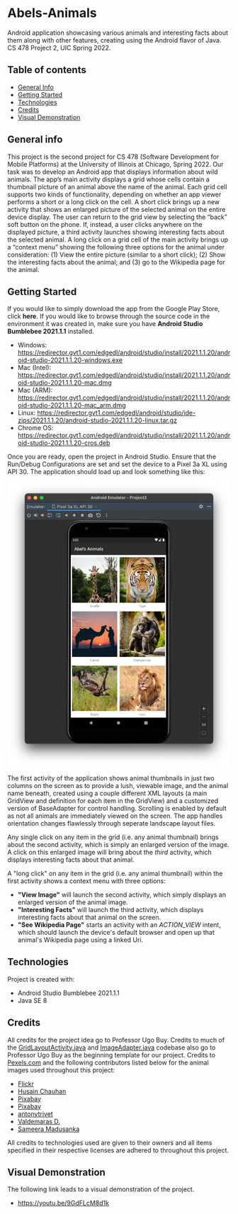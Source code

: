 # Abels-Animals
Android application showcasing various animals and interesting facts about them along with other features, creating using the Android flavor of Java. CS 478 Project 2, UIC Spring 2022.

## Table of contents
* [General Info](#general-info)
* [Getting Started](#getting-started)
* [Technologies](#technologies)
* [Credits](#credits)
* [Visual Demonstration](#visual-demonstration)

## General info
This project is the second project for CS 478 (Software Development for Mobile Platforms) at the University of Illinois at Chicago, Spring 2022. Our task was to develop an Android app that displays information about wild animals. The app’s main activity displays a grid whose cells contain a thumbnail picture of an animal above the name of the animal. Each grid cell supports two kinds of functionality, depending on whether an app viewer performs a short or a long click on the cell. A short click brings up a new activity that shows an enlarged picture of the selected animal on the entire device display. The user can return to the grid view by selecting the “back” soft button on the phone. If, instead, a user clicks anywhere on the displayed picture, a third activity launches showing interesting facts about the selected animal. A long click on a grid cell of the main activity brings up a “context menu” showing the following three options for the animal under consideration: (1) View the entire picture (similar to a short click); (2) Show the interesting facts about the animal; and (3) go to the Wikipedia page for the animal.

## Getting Started
If you would like to simply download the app from the Google Play Store, click **here**. If you would like to browse through the source code in the environment it was created in, make sure you have **Android Studio Bumblebee 2021.1.1** installed.
* Windows: https://redirector.gvt1.com/edgedl/android/studio/install/2021.1.1.20/android-studio-2021.1.1.20-windows.exe
* Mac (Intel): https://redirector.gvt1.com/edgedl/android/studio/install/2021.1.1.20/android-studio-2021.1.1.20-mac.dmg
* Mac (ARM): https://redirector.gvt1.com/edgedl/android/studio/install/2021.1.1.20/android-studio-2021.1.1.20-mac_arm.dmg
* Linux: https://redirector.gvt1.com/edgedl/android/studio/ide-zips/2021.1.1.20/android-studio-2021.1.1.20-linux.tar.gz
* Chrome OS: https://redirector.gvt1.com/edgedl/android/studio/install/2021.1.1.20/android-studio-2021.1.1.20-cros.deb

Once you are ready, open the project in Android Studio. Ensure that the Run/Debug Configurations are set and set the device to a Pixel 3a XL using API 30. The application should load up and look something like this:

![App Start](images/app_start.png)


The first activity of the application shows animal thumbnails in just two columns on the screen as to provide a lush, viewable image, and the animal name beneath, created using a couple different XML layouts (a main GridView and definition for each item in the GridView) and a customized version of BaseAdapter for control handling. Scrolling is enabled by default as not all animals are immediately viewed on the screen. The app handles orientation changes flawlessly through seperate landscape layout files. 

Any single click on any item in the grid (i.e. any animal thumbnail) brings about the second activity, which is simply an enlarged version of the image. A click on this enlarged image will bring about the *third* activity, which displays interesting facts about that animal.  

A "long click" on any item in the grid (i.e. any animal thumbnail) within the first activity shows a context menu with three options: 
* **"View Image"** will launch the second activity, which simply displays an enlarged version of the animal image.
* **"Interesting Facts"** will launch the third activity, which displays interesting facts about that animal on the screen.
* **"See Wikipedia Page"** starts an activity with an *ACTION_VIEW* intent, which should launch the device's default browser and open up that animal's Wikipedia page using a linked Uri. 
    
## Technologies
Project is created with:
* Android Studio Bumblebee 2021.1.1
* Java SE 8

## Credits
All credits for the project idea go to Professor Ugo Buy. Credits to much of the [GridLayoutActivity.java](src/main/java/com/example/project2/GridLayoutActivity.java) and [ImageAdapter.java](src/main/java/com/example/project2/ImageAdapter.java) codebase also go to Professor Ugo Buy as the beginning template for our project. Credits to [Pexels.com](https://www.pexels.com/) and the following contributors listed below for the animal images used throughout this project:
* [Flickr](https://www.pexels.com/photo/tiger-beside-tree-145971/)
* [Husain Chauhan](https://www.pexels.com/photo/silhouettes-of-unrecognizable-arabic-man-with-camel-at-sunset-4456133/) 
* [Pixabay](https://www.pexels.com/photo/chimpanzee-sitting-on-gray-stone-in-closeup-photography-during-daytime-33787/)
* [Pixabay](https://www.pexels.com/photo/brown-white-and-black-eagle-flying-nearby-pink-flower-field-158330/)
* [antonytrivet](https://pixabay.com/images/id-5799523/)
* [Valdemaras D.](https://www.pexels.com/photo/group-of-people-taking-picture-of-shark-1700656/)
* [Sameera Madusanka](https://www.pexels.com/photo/macro-photography-of-green-crested-lizard-735174/)

All credits to technologies used are given to their owners and all items specified in their respective licenses are adhered to throughout this project.  

## Visual Demonstration
The following link leads to a visual demonstration of the project.
* https://youtu.be/9GdFLcM8d1k
